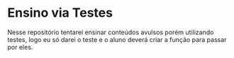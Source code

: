 # Ensino via Testes

Nesse repositório tentarei ensinar conteúdos avulsos porém utilizando testes, logo eu só darei o teste e o aluno deverá criar a função para passar por eles.